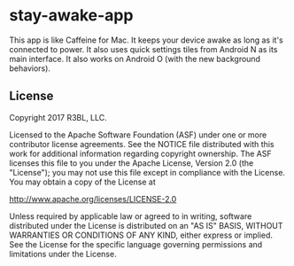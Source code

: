 stay-awake-app
==============

This app is like Caffeine for Mac. It keeps your device awake as long as it's connected
to power. It also uses quick settings tiles from Android N as its main interface. It also
works on Android O (with the new background behaviors).

License
-------

Copyright 2017 R3BL, LLC.

Licensed to the Apache Software Foundation (ASF) under one or more contributor
license agreements.  See the NOTICE file distributed with this work for
additional information regarding copyright ownership.  The ASF licenses this
file to you under the Apache License, Version 2.0 (the "License"); you may not
use this file except in compliance with the License.  You may obtain a copy of
the License at

http://www.apache.org/licenses/LICENSE-2.0

Unless required by applicable law or agreed to in writing, software
distributed under the License is distributed on an "AS IS" BASIS, WITHOUT
WARRANTIES OR CONDITIONS OF ANY KIND, either express or implied.  See the
License for the specific language governing permissions and limitations under
the License.